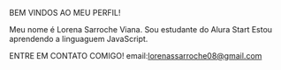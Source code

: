 BEM VINDOS AO MEU PERFIL!

Meu nome é Lorena Sarroche Viana.
Sou estudante do Alura Start
Estou aprendendo  a linguaguem JavaScript.

ENTRE EM CONTATO COMIGO!
email:lorenassarroche08@gmail.com
